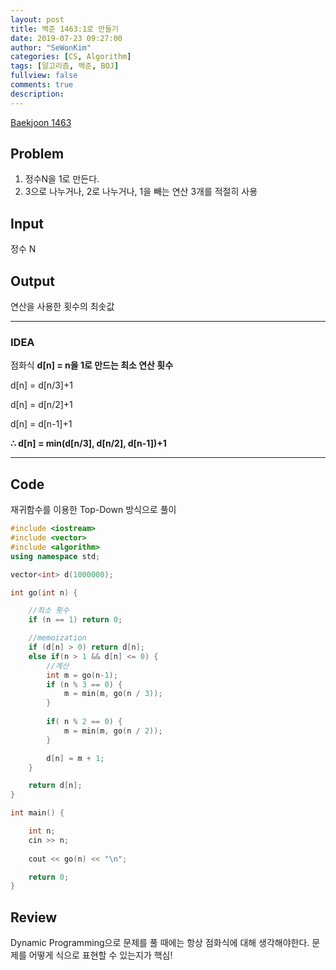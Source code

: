 ```yaml
---
layout: post
title: 백준 1463:1로 만들기
date: 2019-07-23 09:27:00
author: "SeWonKim"
categories: [CS, Algorithm]
tags: [알고리즘, 백준, BOJ]
fullview: false
comments: true
description: 
---
```


[Baekjoon 1463](https://www.acmicpc.net/problem/1463)

## Problem
  1. 정수N을 1로 만든다.
  2. 3으로 나누거나, 2로 나누거나, 1을 빼는 연산 3개를 적절히 사용

## Input
  정수 N
    
## Output
  연산을 사용한 횟수의 최솟값

---


### IDEA
  점화식 **d[n] = n을 1로 만드는 최소 연산 횟수**
  
  d[n] = d[n/3]+1
  
  d[n] = d[n/2]+1
  
  d[n] = d[n-1]+1
  
  **∴ d[n] = min(d[n/3], d[n/2], d[n-1])+1**
  
    
  
---


## Code
재귀함수를 이용한 Top-Down 방식으로 풀이
```cpp
#include <iostream>
#include <vector>
#include <algorithm>
using namespace std;

vector<int> d(1000000);

int go(int n) {

	//최소 횟수
	if (n == 1) return 0;

	//memoization
	if (d[n] > 0) return d[n];
	else if(n > 1 && d[n] <= 0) {
		//계산
		int m = go(n-1);
		if (n % 3 == 0) {
			m = min(m, go(n / 3));
		}
		
		if( n % 2 == 0) {
			m = min(m, go(n / 2));
		}

		d[n] = m + 1;
	}

	return d[n];
}

int main() {

	int n;
	cin >> n;
	
	cout << go(n) << "\n";

	return 0;
}
```


## Review
Dynamic Programming으로 문제를 풀 때에는 항상 점화식에 대해 생각해야한다. 문제를 어떻게 식으로 표현할 수 있는지가 핵심!

